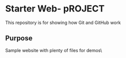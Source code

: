 # Starter Web- pROJECT

This repository is for showing how Git and GitHub work

## Purpose

Sample website with plenty of files for demos\\

